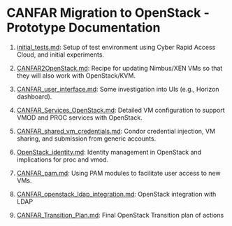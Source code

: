 # CANFAR Migration to OpenStack - Prototype Documentation

1. [initial_tests.md](https://github.com/canfar/openstack-sandbox/blob/master/doc/initial_tests.md): Setup of test environment using Cyber Rapid Access Cloud, and initial experiments.

2. [CANFAR2OpenStack.md](https://github.com/canfar/openstack-sandbox/blob/master/doc/CANFAR2OpenStack.md): Recipe for updating Nimbus/XEN VMs so that they will also work with OpenStack/KVM.

3. [CANFAR_user_interface.md](https://github.com/canfar/openstack-sandbox/blob/master/doc/CANFAR_user_interface.md): Some investigation into UIs (e.g., Horizon dashboard).

4. [CANFAR_Services_OpenStack.md](https://github.com/canfar/openstack-sandbox/blob/master/doc/CANFAR_Services_OpenStack.md): Detailed VM configuration to support VMOD and PROC services with OpenStack.

5. [CANFAR_shared_vm_credentials.md](https://github.com/canfar/openstack-sandbox/blob/master/doc/CANFAR_shared_vm_credentials.md): Condor credential injection, VM sharing, and submission from generic accounts.

6. [OpenStack_identity.md](https://github.com/canfar/openstack-sandbox/blob/master/doc/OpenStack_identity.md): Identity management in OpenStack and implications for proc and vmod.

7. [CANFAR_pam.md](https://github.com/canfar/openstack-sandbox/blob/master/doc/CANFAR_pam.md): Using PAM modules to facilitate user access to new VMs.

8. [CANFAR_openstack_ldap_integration.md](https://github.com/canfar/openstack-sandbox/blob/master/doc/CANFAR_openstack_ldap_integration.md): OpenStack integration with LDAP

9. [CANFAR_Transition_Plan.md](https://github.com/canfar/openstack-sandbox/blob/master/doc/CANFAR_Transition_Plan.md): Final OpenStack Transition plan of actions
